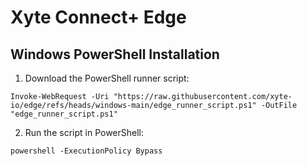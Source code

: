 # Xyte Connect+ Edge

## Windows PowerShell Installation

1. Download the PowerShell runner script:

```
Invoke-WebRequest -Uri "https://raw.githubusercontent.com/xyte-io/edge/refs/heads/windows-main/edge_runner_script.ps1" -OutFile "edge_runner_script.ps1"
```

2. Run the script in PowerShell:

```
powershell -ExecutionPolicy Bypass
